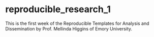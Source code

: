 # reproducible_research_1
This is the first week of the Reproducible Templates for Analysis and Dissemination by Prof. Mellinda Higgins of Emory University.
